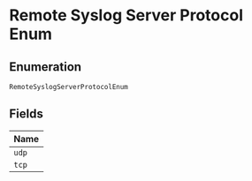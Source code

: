 
# Remote Syslog Server Protocol Enum

## Enumeration

`RemoteSyslogServerProtocolEnum`

## Fields

| Name |
|  --- |
| `udp` |
| `tcp` |

